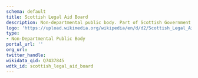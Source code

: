 ```yaml
---
schema: default
title: Scottish Legal Aid Board
description: Non-departmental public body. Part of Scottish Government
logo: 'https://upload.wikimedia.org/wikipedia/en/d/d2/Scottish_Legal_Aid_Board_logo.jpg'
type:
- Non-Departmental Public Body
portal_url: ''
org_url: 
twitter_handle: 
wikidata_qid: Q7437845
wdtk_id: scottish_legal_aid_board
---
```

